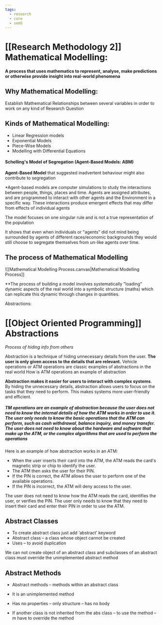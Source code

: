 ```yaml
---
tags:
  - research
  - core
  - sem5
---
```

# [[Research Methodology 2]] Mathematical Modelling:

#### A process that uses mathematics to represent, analyse, make predictions or otherwise provide insight into real-world phenomena
## Why Mathematical Modelling:
Establish Mathematical Relationships between several variables in order to work on any kind of Research Question

## Kinds of Mathematical Modelling:
- Linear Regression models
- Exponential Models
- Piece-Wise Models
- Modelling with Differential Equations

#### Schelling's Model of Segregation (Agent-Based Models: ABM)
**Agent-Based Model** that suggested inadvertent behaviour might also contribute to segregation

*Agent-based models are computer simulations to study the interactions between people, things, places and time. Agents are assigned attributes, and are programmed to interact with other agents and the Environment in a specific way. These interactions produce emergent effects that may differ from effects of individual agents

The model focuses on one singular rule and is not a true representation of the population

It shows that even when individuals or "agents" did not mind being surrounded by agents of different races/economic backgrounds they would still choose to segregate themselves from un-like agents over time.


## The process of Mathematical Modelling

![[Mathematical Modelling Process.canvas|Mathematical Modelling Process]]

**The process of building a model involves systematically "loading" dynamic aspects of the real world into a symbolic structure (maths) which can replicate this dynamic through changes in quantities.

 Abstractions:
# [[Object Oriented Programming]] Abstractions

*Process of hiding info from others*

Abstraction is a technique of hiding unnecessary details from the user. **The user is only given access to the details that are relevant.** 
	Vehicle operations or ATM operations are classic examples of abstractions in the real world How is ATM operations an example of abstraction

**Abstraction makes it easier for users to interact with complex systems**. 
	By hiding the unnecessary details, abstraction allows users to focus on the tasks that they need to perform. This makes systems more user-friendly and efficient.


##### TM operations are an example of abstraction because the user does not need to know the internal details of how the ATM works in order to use it. The user only needs to know the basic operations that the ATM can perform, such as cash withdrawal, balance inquiry, and money transfer. The user does not need to know about the hardware and software that make up the ATM, or the complex algorithms that are used to perform the operations


Here is an example of how abstraction works in an ATM: 
- When the user inserts their card into the ATM, the ATM reads the card's magnetic strip or chip to identify the user.
- The ATM then asks the user for their PIN.
- If the PIN is correct, the ATM allows the user to perform one of the available operations.
- If the PIN is incorrect, the ATM will deny access to the user.

The user does not need to know how the ATM reads the card, identifies the user, or verifies the PIN. The user only needs to know that they need to insert their card and enter their PIN in order to use the ATM.
## Abstract Classes

- To create abstract class just add ‘abstract’ keyword
- Abstract class – a class whose object cannot be created
- Uses – to avoid duplication

We can not create object of an abstract class and subclasses of an abstract class must override the unimplemented abstract method

## Abstract Methods

- Abstract methods – methods within an abstract class
    
- It is an unimplemented method
    
- Has no properties – only structure – has no body
    
- If another class is not inherited from the abs class – to use the method –m have to override the method
